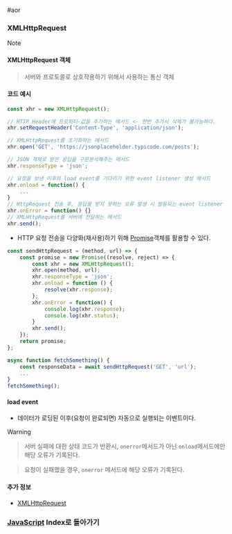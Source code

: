 #aor 
### XMLHttpRequest
>[!note]
>#### XMLHttpRequest 객체
>
>>서버와 프로토콜로 상호작용하기 위해서 사용하는 통신 객체
#### 코드 예시
```js
const xhr = new XMLHttpRequest();

// HTTP Header에 프로퍼티-값을 추가하는 메서드 <- 한번 추가시 삭제가 불가능하다.
xhr.setRequestHeader('Content-Type', 'application/json');

// XMLHttpRequest를 초기화하는 메서드
xhr.open('GET', 'https://jsonplaceholder.typicode.com/posts');

// JSON 객체로 받은 응답을 구문분석해주는 메서드
xhr.responseType = 'json';

// 요청을 보낸 이후의 load event를 기다리기 위한 event listener 생성 메서드
xhr.onload = function() {
	...
}
// HttpRequest 전송 후, 응답을 받지 못하는 오류 발생 시 발동되는 event listener 생성 메서드
xhr.onError = function() {}
// XMLHttpRequest를 서버에 전달하는 메서드
xhr.send();

```

- HTTP 요청 전송을 다양화(재사용)하기 위해 [Promise](../Promise%20&%20Callback/Promise.md)객체를 활용할 수 있다.
```js
const sendHttpRequest = (method, url) => {
    const promise = new Promise((resolve, reject) => {
        const xhr = new XMLHttpRequest();
        xhr.open(method, url);
        xhr.responseType = 'json';
        xhr.onload = function () {
            resolve(xhr.response);
        };
        xhr.onError = function() {
	        console.log(xhr.response);
	        console.log(xhr.status);
        }
        xhr.send();
    });
    return promise;
};

async function fetchSomething() {
	const responseData = await sendHttpRequest('GET', 'url');
	...
}
fetchSomething();
```
#### load event
- 데이터가 로딩된 이후(요청이 완료되면) 자동으로 실행되는 이벤트이다.

>[!warning]
>>서버 실패에 대한 상태 코드가 반환시, `onerror`메서드가 아닌 `onload`메서드에만 해당 오류가 기록된다.
>
>>요청이 실패했을 경우, `onerror` 메서드에 해당 오류가 기록된다. 
#### 추가 정보
- [XMLHttpRequest](https://developer.mozilla.org/en-US/docs/Web/API/XMLHttpRequest/Using_XMLHttpRequest)
### [JavaScript](../../../Dev-Index/JavaScript.md) Index로 돌아가기
